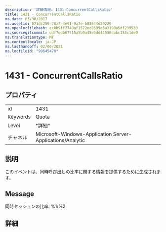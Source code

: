 ```yaml
---
description: '詳細情報: 1431-ConcurrentCallsRatio'
title: 1431 - ConcurrentCallsRatio
ms.date: 03/30/2017
ms.assetid: 571dc259-78a7-4e91-9a7e-b83644d20229
ms.openlocfilehash: ee8b9ff7740af1572ec8589e6a3190a5df239533
ms.sourcegitcommit: ddf7edb67715a5b9a45e3dd44536dabc153c1de0
ms.translationtype: MT
ms.contentlocale: ja-JP
ms.lasthandoff: 02/06/2021
ms.locfileid: "99645478"
---
```

# <a name="1431---concurrentcallsratio"></a>1431 - ConcurrentCallsRatio

## <a name="properties"></a>プロパティ  
  
|||  
|-|-|  
|id|1431|  
|Keywords|Quota|  
|Level|"詳細"|  
|チャネル|Microsoft-Windows-Application Server-Applications/Analytic|  
  
## <a name="description"></a>説明  

 このイベントは、同時呼び出しの比率に関する情報を提供するために生成されます。  
  
## <a name="message"></a>Message  

 同時セッションの比率: %1/%2  
  
## <a name="details"></a>詳細

